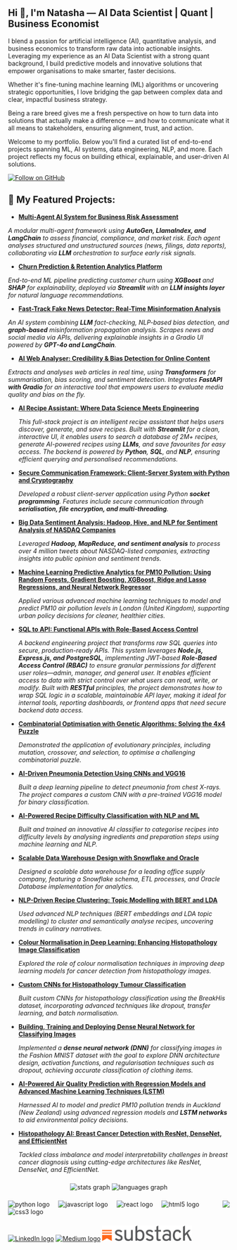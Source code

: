 <h2 align="left">Hi 👋, I'm Natasha — AI Data Scientist | Quant | Business Economist</h2>
<p align="left">
I blend a passion for artificial intelligence (AI), quantitative analysis, and business economics to transform raw data into actionable insights. Leveraging my experience as an AI Data Scientist with a strong quant background, I build predictive models and innovative solutions that empower organisations to make smarter, faster decisions.
  
Whether it's fine-tuning machine learning (ML) algorithms or uncovering strategic opportunities, I love bridging the gap between complex data and clear, impactful business strategy.

Being a rare breed gives me a fresh perspective on how to turn data into solutions that actually make a difference — and how to communicate what it all means to stakeholders, ensuring alignment, trust, and action.

Welcome to my portfolio. Below you'll find a curated list of end-to-end projects spanning ML, AI systems, data engineering, NLP, and more. Each project reflects my focus on building ethical, explainable, and user-driven AI solutions.
</p>



[![Follow on GitHub](https://img.shields.io/github/followers/drnsmith?label=Follow&style=social)](https://github.com/drnsmith)

###
<h2>💼 My Featured Projects:</h2>

- **[Multi-Agent AI System for Business Risk Assessment](https://github.com/drnsmith/Multi-AgentAI-Business-Risk-Assessment)**
  
_A modular multi-agent framework using **AutoGen, LlamaIndex, and LangChain** to assess financial, compliance, and market risk. Each agent analyses structured and unstructured sources (news, filings, data reports), collaborating via **LLM** orchestration to surface early risk signals._

- **[Churn Prediction & Retention Analytics Platform](https://github.com/drnsmith/ChurnAnalysis)**
  
 _End-to-end ML pipeline predicting customer churn using **XGBoost** and **SHAP** for explainability, deployed via **Streamlit** with an **LLM insights layer** for natural language recommendations._

 - **[Fast-Track Fake News Detector: Real-Time Misinformation Analysis](https://github.com/drnsmith/AI-Fake-News-Detector)**
   
_An AI system combining **LLM** fact-checking, NLP-based bias detection, and **graph-based** misinformation propagation analysis. Scrapes news and social media via APIs, delivering explainable insights in a Gradio UI powered by **GPT-4o and LangChain**._

- **[AI Web Analyser: Credibility & Bias Detection for Online Content](https://github.com/drnsmith/AI-Web-analyser)**
  
_Extracts and analyses web articles in real time, using **Transformers** for summarisation, bias scoring, and sentiment detection. Integrates **FastAPI with Gradio** for an interactive tool that empowers users to evaluate media quality and bias on the fly._

- **[AI Recipe Assistant: Where Data Science Meets Engineering](https://github.com/drnsmith/AI-Assistant-Recipe)**
  
  _This full-stack project is an intelligent recipe assistant that helps users discover, generate, and save recipes. Built with **Streamlit** for a clean, interactive UI, it enables users to search a database of 2M+ recipes, generate AI-powered recipes using **LLMs**, and save favourites for easy access. The backend is powered by **Python**, **SQL**, and **NLP**, ensuring efficient querying and personalised recommendations._
  
- **[Secure Communication Framework: Client-Server System with Python and Cryptography](https://github.com/drnsmith/Client-Server-Network-Socket-Programming)**
  
  _Developed a robust client-server application using Python **socket programming**. Features include secure communication through **serialisation, file encryption, and multi-threading**._

- **[Big Data Sentiment Analysis: Hadoop, Hive, and NLP for Sentiment Analysis of NASDAQ Companies](https://github.com/drnsmith/sentiment-analysis-NASDAQ-companies-Tweets)**
  
  _Leveraged **Hadoop, MapReduce, and sentiment analysis** to process over 4 million tweets about NASDAQ-listed companies, extracting insights into public opinion and sentiment trends._

- **[Machine Learning Predictive Analytics for PM10 Pollution: Using Random Forests, Gradient Boosting, XGBoost, Ridge and Lasso Regressions, and Neural Network Regressor](https://github.com/drnsmith/PM-London-Pollution)**
  
  _Applied various advanced machine learning techniques to model and predict PM10 air pollution levels in London (United Kingdom), supporting urban policy decisions for cleaner, healthier cities._

- **[SQL to API: Functional APIs with Role-Based Access Control](https://github.com/drnsmith/SQLtoAPI-RBAC)**
   
  _A backend engineering project that transforms raw SQL queries into secure, production-ready APIs. This system leverages **Node.js, Express.js, and PostgreSQL**, implementing JWT-based **Role-Based Access Control (RBAC)** to ensure granular permissions for different user roles—admin, manager, and general user. It enables efficient access to data with strict control over what users can read, write, or modify. Built with **RESTful** principles, the project demonstrates how to wrap SQL logic in a scalable, maintainable API layer, making it ideal for internal tools, reporting dashboards, or frontend apps that need secure backend data access._

- **[Combinatorial Optimisation with Genetic Algorithms: Solving the 4x4 Puzzle](https://github.com/drnsmith/Solving-a-4x4-Letter-Placement-Puzzle-Using-Genetic-Algorithms)**
    
  _Demonstrated the application of evolutionary principles, including mutation, crossover, and selection, to optimise a challenging combinatorial puzzle._

- **[AI-Driven Pneumonia Detection Using CNNs and VGG16](https://github.com/drnsmith/pneumonia-detection-CNN)**
  
  _Built a deep learning pipeline to detect pneumonia from chest X-rays. The project compares a custom CNN with a pre-trained VGG16 model for binary classification._

- **[AI-Powered Recipe Difficulty Classification with NLP and ML](https://github.com/drnsmith/AI-Recipe-Classifier)**
  
  _Built and trained an innovative AI classifier to categorise recipes into difficulty levels by analysing ingredients and preparation steps using machine learning and NLP._

- **[Scalable Data Warehouse Design with Snowflake and Oracle](https://github.com/drnsmith/warehouse-management-system)**
   
  _Designed a scalable data warehouse for a leading office supply company, featuring a Snowflake schema, ETL processes, and Oracle Database implementation for analytics._

- **[NLP-Driven Recipe Clustering: Topic Modelling with BERT and LDA](https://github.com/drnsmith/RecipeNLG-Topic-Modelling-and-Clustering)**
    
  _Used advanced NLP techniques (BERT embeddings and LDA topic modelling) to cluster and semantically analyse recipes, uncovering trends in culinary narratives._

- **[Colour Normalisation in Deep Learning: Enhancing Histopathology Image Classification](https://github.com/drnsmith/ColourNorm-Histopathology-DeepLearning)**
   
  _Explored the role of colour normalisation techniques in improving deep learning models for cancer detection from histopathology images._

- **[Custom CNNs for Histopathology Tumour Classification](https://github.com/drnsmith/Custom-CNNs-Histopathology-Classification)**
  
  _Built custom CNNs for histopathology classification using the BreakHis dataset, incorporating advanced techniques like dropout, transfer learning, and batch normalisation._

- **[Building, Training and Deploying Dense Neural Network for Classifying Images](https://github.com/drnsmith/Designing-Dense-NNs-Using-MNIST)**
  
  _Implemented a **dense neural network (DNN)** for classifying images in the Fashion MNIST dataset with the goal to explore DNN architecture design, activation functions, and regularisation techniques such as dropout, achieving accurate classification of clothing items._

- **[AI-Powered Air Quality Prediction with Regression Models and Advanced Machine Learning Techniques (LSTM)](https://github.com/drnsmith/Pollution-Prediction-Auckland)**
   
  _Harnessed AI to model and predict PM10 pollution trends in Auckland (New Zealand) using advanced regression models and **LSTM networks** to aid environmental policy decisions._

- **[Histopathology AI: Breast Cancer Detection with ResNet, DenseNet, and EfficientNet](https://github.com/drnsmith/Histopathology-AI-BreastCancer)**
  
  _Tackled class imbalance and model interpretability challenges in breast cancer diagnosis using cutting-edge architectures like ResNet, DenseNet, and EfficientNet._


###

<div align="center">
  <img src="https://github-readme-stats.vercel.app/api?username=drnsmith&hide_title=false&hide_rank=false&show_icons=true&include_all_commits=true&count_private=true&disable_animations=false&theme=dracula&locale=en&hide_border=false" height="150" alt="stats graph"  />
  <img src="https://github-readme-stats.vercel.app/api/top-langs?username=drnsmith&locale=en&hide_title=false&layout=compact&card_width=320&langs_count=5&theme=dracula&hide_border=false" height="150" alt="languages graph"  />
</div>

###

<img align="right" height="150" src="https://i.imgflip.com/65efzo.gif"  />

###

<div align="left">
  <img src="https://cdn.jsdelivr.net/gh/devicons/devicon/icons/python/python-original.svg" height="30" alt="python logo"  />
  <img width="12" />
  <img src="https://cdn.jsdelivr.net/gh/devicons/devicon/icons/javascript/javascript-original.svg" height="30" alt="javascript logo"  />
  <img width="12" />
  <img src="https://cdn.jsdelivr.net/gh/devicons/devicon/icons/react/react-original.svg" height="30" alt="react logo"  />
  <img width="12" />
  <img src="https://cdn.jsdelivr.net/gh/devicons/devicon/icons/html5/html5-original.svg" height="30" alt="html5 logo"  />
  <img width="12" />
  <img src="https://cdn.jsdelivr.net/gh/devicons/devicon/icons/css3/css3-original.svg" height="30" alt="css3 logo"  />
  <img width="12" />
  
</div>

###

<div align="left">
  <a href="https://www.linkedin.com/in/natalyasmith"><img src="https://img.shields.io/static/v1?message=LinkedIn&logo=linkedin&label=&color=0077B5&logoColor=white&labelColor=&style=for-the-badge" height="35" alt="LinkedIn logo" /></a>
  <a href="https://medium.com/@NeverOblivious"><img src="https://img.shields.io/static/v1?message=Medium&logo=medium&label=&color=12100E&logoColor=white&labelColor=&style=for-the-badge" height="35" alt="Medium logo" /></a>
  <!-- <a href="https://twitter.com/NeverOblivious"><img src="https://img.shields.io/static/v1?message=Twitter&logo=twitter&label=&color=1DA1F2&logoColor=white&labelColor=&style=for-the-badge" height="35" alt="Twitter logo" /></a> -->
  <a href="https://neveroblivious.substack.com/">
    <img src="./substack_wordmark.png" alt="Substack Logo" height="35">
  </a>
</div>



###


